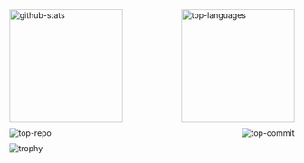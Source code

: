 
<div style="display: flex; justify-content: space-between;">
  <img src="https://github-readme-stats.vercel.app/api/top-langs/?username=Inoue416&layout=compact" alt="github-stats" height="200px" />
  <img src="https://github-readme-stats.vercel.app/api?username=Inoue416&show_icons=true&theme=transparent" alt="top-languages" height="200px" />
</div>
<div style="display: flex; justify-content: space-between; margin-top: 10px; margin-bottom:10px;">
  <img src="http://github-profile-summary-cards.vercel.app/api/cards/repos-per-language?username=Inoue416&theme=default" alt="top-repo" />
  <img src="http://github-profile-summary-cards.vercel.app/api/cards/most-commit-language?username=Inoue416&theme=default" alt="top-commit" />
</div>

<img src="https://github-profile-trophy.vercel.app/?username=Inoue416" alt="trophy"/>
